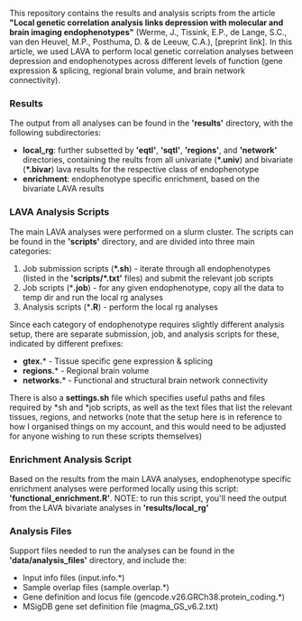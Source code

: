 This repository contains the results and analysis scripts from the article **"Local genetic correlation analysis links depression with molecular and brain imaging endophenotypes"** (Werme, J., Tissink, E.P., de Lange, S.C., van den Heuvel, M.P., Posthuma, D. & de Leeuw, C.A.), [preprint link]. In this article, we used LAVA to perform local genetic correlation analyses between depression and endophenotypes across different levels of function (gene expression & splicing, regional brain volume, and brain network connectivity). 


### Results
The output from all analyses can be found in the **'results'** directory, with the following subdirectories:
- **local_rg**: further subsetted by **'eqtl'**, **'sqtl'**, **'regions'**, and **'network'** directories, containing the reults from all univariate (**\*.univ**) and bivariate (**\*.bivar**) lava results for the respective class of endophenotype
- **enrichment**: endophenotype specific enrichment, based on the bivariate LAVA results



### LAVA Analysis Scripts
The main LAVA analyses were performed on a slurm cluster. The scripts can be found in the **'scripts'** directory, and are divided into three main categories: 

1. Job submission scripts (**\*.sh**) - iterate through all endophenotypes (listed in the **'scripts/\*.txt'** files) and submit the relevant job scripts
2. Job scripts (***.job**) - for any given endophenotype, copy all the data to temp dir and run the local rg analyses
3. Analysis scripts (***.R**) - perform the local rg analyses

Since each category of endophenotype requires slightly different analysis setup, there are separate submission, job, and analysis scripts for these, indicated by different prefixes:
- **gtex.*** - Tissue specific gene expression & splicing
- **regions.*** - Regional brain volume
- **networks.*** - Functional and structural brain network connectivity

There is also a **settings.sh** file which specifies useful paths and files required by *sh and *job scripts, as well as the text files that list the relevant tissues, regions, and networks (note that the setup here is in reference to how I organised things on my account, and this would need to be adjusted for anyone wishing to run these scripts themselves) 



### Enrichment Analysis Script
Based on the results from the main LAVA analyses, endophenotype specific enrichment analyses were performed locally using this script: **'functional_enrichment.R'**. NOTE: to run this script, you'll need the output from the LAVA bivariate analyses in **'results/local_rg'**



### Analysis Files
Support files needed to run the analyses can be found in the **'data/analysis_files'** directory, and include the:

- Input info files (input.info.*)
- Sample overlap files (sample.overlap.*)
- Gene definition and locus file (gencode.v26.GRCh38.protein_coding.*)
- MSigDB gene set definition file (magma_GS_v6.2.txt)

